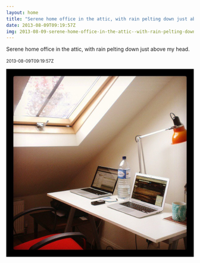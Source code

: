 ```yaml
---
layout: home
title: "Serene home office in the attic, with rain pelting down just above my head."
date: 2013-08-09T09:19:57Z
img: 2013-08-09-serene-home-office-in-the-attic--with-rain-pelting-down-just-above-my-head-.jpg
---
```


Serene home office in the attic, with rain pelting down just above my head.

<small>2013-08-09T09:19:57Z</small>

![Serene home office in the attic, with rain pelting down just above my head.](2013-08-09-serene-home-office-in-the-attic--with-rain-pelting-down-just-above-my-head-.jpg)
